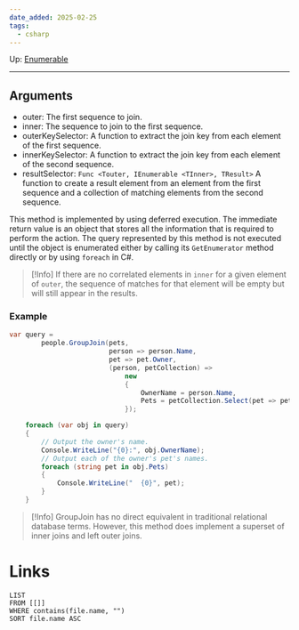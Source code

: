 ```yaml
---
date_added: 2025-02-25
tags:
  - csharp
---
```

Up: [Enumerable](Enumerable.md)
___
## Arguments
- outer: The first sequence to join.
- inner: The sequence to join to the first sequence.
- outerKeySelector: A function to extract the join key from each element of the first sequence.
- innerKeySelector: A function to extract the join key from each element of the second sequence.
- resultSelector:  `Func <Touter, IEnumerable <TInner>, TResult>` A function to create a result element from an element from the first sequence and a collection of matching elements from the second sequence.

This method is implemented by using deferred execution. The immediate return value is an object that stores all the information that is required to perform the action. The query represented by this method is not executed until the object is enumerated either by calling its `GetEnumerator` method directly or by using `foreach` in C#.

>[!Info]
> If there are no correlated elements in `inner` for a given element of `outer`, the sequence of matches for that element will be empty but will still appear in the results.
### Example
```cs
var query =
        people.GroupJoin(pets,
                         person => person.Name,
                         pet => pet.Owner,
                         (person, petCollection) =>
                             new
                             {
                                 OwnerName = person.Name,
                                 Pets = petCollection.Select(pet => pet.Name)
                             });

    foreach (var obj in query)
    {
        // Output the owner's name.
        Console.WriteLine("{0}:", obj.OwnerName);
        // Output each of the owner's pet's names.
        foreach (string pet in obj.Pets)
        {
            Console.WriteLine("  {0}", pet);
        }
    }
```

>[!Info]
> GroupJoin has no direct equivalent in traditional relational database terms. However, this method does implement a superset of inner joins and left outer joins.
# Links
```dataview
LIST
FROM [[]]
WHERE contains(file.name, "")
SORT file.name ASC
```
